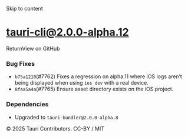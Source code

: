 Skip to content
# tauri-cli@2.0.0-alpha.12
ReturnView on GitHub
### Bug Fixes
  * `b75a1210`(#7762) Fixes a regression on alpha.11 where iOS logs aren’t being displayed when using `ios dev` with a real device.
  * `8faa5a4a`(#7765) Ensure asset directory exists on the iOS project.


### Dependencies
  * Upgraded to `tauri-bundler@2.0.0-alpha.8`


© 2025 Tauri Contributors. CC-BY / MIT
